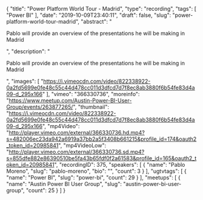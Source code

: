{
  "title": "Power Platform World Tour - Madrid",
  "type": "recording",
  "tags": [
    "Power BI"
  ],
  "date": "2019-10-09T23:40:11",
  "draft": false,
  "slug": "power-platform-world-tour-madrid",
  "abstract": "<p>Pablo will provide an overview of the presentations he will be making in Madrid</p>",
  "description": "<p>Pablo will provide an overview of the presentations he will be making in Madrid</p>",
  "images": [
    "https://i.vimeocdn.com/video/822338922-0a2fd5699e0fe48c55c44d478cc011d3dfcd7d7f8ec8ab3880f6b54fe83d4a09-d_295x166"
  ],
  "vimeo": "366330736",
  "moreinfo": "https://www.meetup.com/Austin-Power-BI-User-Group/events/263877265/",
  "thumbnail": "https://i.vimeocdn.com/video/822338922-0a2fd5699e0fe48c55c44d478cc011d3dfcd7d7f8ec8ab3880f6b54fe83d4a09-d_295x166",
  "mp4Video": "http://player.vimeo.com/external/366330736.hd.mp4?s=482006ec23da942a6919a37bb2a5f3408b661215&profile_id=174&oauth2_token_id=20985841",
  "mp4VideoLow": "http://player.vimeo.com/external/366330736.sd.mp4?s=855dfe882e86390510be5fa43b65fdf0f2a61583&profile_id=165&oauth2_token_id=20985841",
  "recordingID": 375,
  "speakers": [
    {
      "name": "Pablo Moreno",
      "slug": "pablo-moreno",
      "bio": "",
      "count": 3
    }
  ],
  "ugtvtags": [
    {
      "name": "Power BI",
      "slug": "power-bi",
      "count": 29
    }
  ],
  "meetups": [
    {
      "name": "Austin Power BI User Group",
      "slug": "austin-power-bi-user-group",
      "count": 25
    }
  ]
}